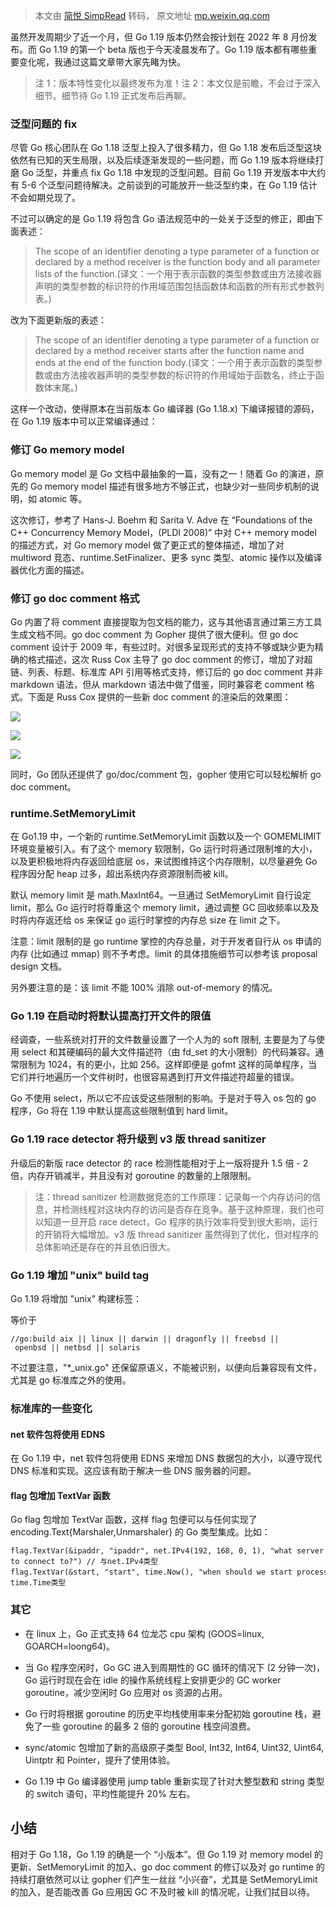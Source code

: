 > 本文由 [简悦 SimpRead](http://ksria.com/simpread/) 转码， 原文地址 [mp.weixin.qq.com](https://mp.weixin.qq.com/s?__biz=Mzg2MzE5MjMxNQ==&mid=2247510145&idx=1&sn=62b79109a1ad5ffe0b90ff19e64a3df3&chksm=ce7ebd15f90934034edb990a76acb1afb03159a5ce4e7a15867f3babb28e31609b5bbd498c6f&mpshare=1&scene=1&srcid=0721wNsTp0dJb6PopOcswHRZ&sharer_sharetime=1658393238570&sharer_shareid=8a467675e94cd5b11b6640b7770d6cc6#rd)

虽然开发周期少了近一个月，但 Go 1.19 版本仍然会按计划在 2022 年 8 月份发布。而 Go 1.19 的第一个 beta 版也于今天凌晨发布了。Go 1.19 版本都有哪些重要变化呢，我通过这篇文章带大家先睹为快。

> 注 1：版本特性变化以最终发布为准！注 2：本文仅是前瞻，不会过于深入细节。细节待 Go 1.19 正式发布后再聊。

### **泛型问题的 fix**

尽管 Go 核心团队在 Go 1.18 泛型上投入了很多精力，但 Go 1.18 发布后泛型这块依然有已知的天生局限，以及后续逐渐发现的一些问题，而 Go 1.19 版本将继续打磨 Go 泛型，并重点 fix Go 1.18 中发现的泛型问题。目前 Go 1.19 开发版本中大约有 5-6 个泛型问题待解决。之前谈到的可能放开一些泛型约束，在 Go 1.19 估计不会如期兑现了。  

不过可以确定的是 Go 1.19 将包含 Go 语法规范中的一处关于泛型的修正，即由下面表述：

> The scope of an identifier denoting a type parameter of a function or declared by a method receiver is the function body and all parameter lists of the function.(译文：一个用于表示函数的类型参数或由方法接收器声明的类型参数的标识符的作用域范围包括函数体和函数的所有形式参数列表。)

改为下面更新版的表述：

> The scope of an identifier denoting a type parameter of a function or declared by a method receiver starts after the function name and ends at the end of the function body.(译文：一个用于表示函数的类型参数或由方法接收器声明的类型参数的标识符的作用域始于函数名，终止于函数体末尾。)

这样一个改动，使得原本在当前版本 Go 编译器 (Go 1.18.x) 下编译报错的源码，在 Go 1.19 版本中可以正常编译通过：  

### **修订 Go memory model**

Go memory model 是 Go 文档中最抽象的一篇，没有之一！随着 Go 的演进，原先的 Go memory model 描述有很多地方不够正式，也缺少对一些同步机制的说明，如 atomic 等。  

这次修订，参考了 Hans-J. Boehm 和 Sarita V. Adve 在 “Foundations of the C++ Concurrency Memory Model，(PLDI 2008)” 中对 C++ memory model 的描述方式，对 Go memory model 做了更正式的整体描述，增加了对 multiword 竞态、runtime.SetFinalizer、更多 sync 类型、atomic 操作以及编译器优化方面的描述。  

### **修订 go doc comment 格式**

Go 内置了将 comment 直接提取为包文档的能力，这与其他语言通过第三方工具生成文档不同。go doc comment 为 Gopher 提供了很大便利。但 go doc comment 设计于 2009 年，有些过时。对很多呈现形式的支持不够或缺少更为精确的格式描述，这次 Russ Cox 主导了 go doc comment 的修订，增加了对超链、列表、标题、标准库 API 引用等格式支持，修订后的 go doc comment 并非 markdown 语法，但从 markdown 语法中做了借鉴，同时兼容老 comment 格式。下面是 Russ Cox 提供的一些新 doc comment 的渲染后的效果图：  

![](https://mmbiz.qpic.cn/mmbiz_png/cH6WzfQ94maX7M6E4MXLXFicXsSssrhJMrDDkribvdq37XpRiaLPH0OMgpajzUfkgBibQwrujfWbEibsWP3LWITwopg/640?wx_fmt=png)

![](https://mmbiz.qpic.cn/mmbiz_png/cH6WzfQ94maX7M6E4MXLXFicXsSssrhJMJveB9eBTlL18W8DkIwGic16yd8xJ2fDzrIxlLzaxpYH0MOp8gQu0u5Q/640?wx_fmt=png)

![](https://mmbiz.qpic.cn/mmbiz_png/cH6WzfQ94maX7M6E4MXLXFicXsSssrhJMqrnvGLiciaR11lyAEMosbVyAiaFkmOCtj7RDYI8EeJacJ5PGDPcqwGGBQ/640?wx_fmt=png)

同时，Go 团队还提供了 go/doc/comment 包，gopher 使用它可以轻松解析 go doc comment。  

### **runtime.SetMemoryLimit**

在 Go1.19 中，一个新的 runtime.SetMemoryLimit 函数以及一个 GOMEMLIMIT 环境变量被引入。有了这个 memory 软限制，Go 运行时将通过限制堆的大小，以及更积极地将内存返回给底层 os，来试图维持这个内存限制，以尽量避免 Go 程序因分配 heap 过多，超出系统内存资源限制而被 kill。  

默认 memory limit 是 math.MaxInt64。一旦通过 SetMemoryLimit 自行设定 limit，那么 Go 运行时将尊重这个 memory limit，通过调整 GC 回收频率以及及时将内存返还给 os 来保证 go 运行时掌控的内存总 size 在 limit 之下。  

注意：limit 限制的是 go runtime 掌控的内存总量，对于开发者自行从 os 申请的内存 (比如通过 mmap) 则不予考虑。limit 的具体措施细节可以参考该 proposal design 文档。  

另外要注意的是：该 limit 不能 100% 消除 out-of-memory 的情况。  

### **Go 1.19 在启动时将默认提高打开文件的限值**

经调查，一些系统对打开的文件数量设置了一个人为的 soft 限制, 主要是为了与使用 select 和其硬编码的最大文件描述符（由 fd_set 的大小限制）的代码兼容。通常限制为 1024，有的更小，比如 256。这样即便是 gofmt 这样的简单程序，当它们并行地遍历一个文件树时，也很容易遇到打开文件描述符超量的错误。  

Go 不使用 select，所以它不应该受这些限制的影响。于是对于导入 os 包的 go 程序，Go 将在 1.19 中默认提高这些限制值到 hard limit。  

### **Go 1.19 race detector 将升级到 v3 版 thread sanitizer**

升级后的新版 race detector 的 race 检测性能相对于上一版将提升 1.5 倍 - 2 倍，内存开销减半，并且没有对 goroutine 的数量的上限限制。

> 注：thread sanitizer 检测数据竞态的工作原理：记录每一个内存访问的信息，并检测线程对这块内存的访问是否存在竞争。基于这种原理，我们也可以知道一旦开启 race detect，Go 程序的执行效率将受到很大影响，运行的开销将大幅增加。v3 版 thread sanitizer 虽然得到了优化，但对程序的总体影响还是存在的并且依旧很大。

### **Go 1.19 增加 "unix" build tag**

Go 1.19 将增加 "unix" 构建标签：  

等价于

```
//go:build aix || linux || darwin || dragonfly || freebsd || openbsd || netbsd || solaris

```

不过要注意，"*_unix.go" 还保留原语义，不能被识别，以便向后兼容现有文件，尤其是 go 标准库之外的使用。  

### **标准库的一些变化**

#### **net 软件包将使用 EDNS**

在 Go 1.19 中，net 软件包将使用 EDNS 来增加 DNS 数据包的大小，以遵守现代 DNS 标准和实现。这应该有助于解决一些 DNS 服务器的问题。  

#### **flag 包增加 TextVar 函数**

Go flag 包增加 TextVar 函数，这样 flag 包便可以与任何实现了 encoding.Text{Marshaler,Unmarshaler} 的 Go 类型集成。比如：  

```
flag.TextVar(&ipaddr, "ipaddr", net.IPv4(192, 168, 0, 1), "what server to connect to?") // 与net.IPv4类型
flag.TextVar(&start, "start", time.Now(), "when should we start processing?") // 与time.Time类型

```

### **其它**

*   在 linux 上，Go 正式支持 64 位龙芯 cpu 架构 (GOOS=linux, GOARCH=loong64)。
    
*   当 Go 程序空闲时，Go GC 进入到周期性的 GC 循环的情况下 (2 分钟一次)，Go 运行时现在会在 idle 的操作系统线程上安排更少的 GC worker goroutine，减少空闲时 Go 应用对 os 资源的占用。
    
*   Go 行时将根据 goroutine 的历史平均栈使用率来分配初始 goroutine 栈，避免了一些 goroutine 的最多 2 倍的 goroutine 栈空间浪费。
    
*   sync/atomic 包增加了新的高级原子类型 Bool, Int32, Int64, Uint32, Uint64, Uintptr 和 Pointer，提升了使用体验。
    
*   Go 1.19 中 Go 编译器使用 jump table 重新实现了针对大整型数和 string 类型的 switch 语句，平均性能提升 20% 左右。
    

**小结**
------

相对于 Go 1.18，Go 1.19 的确是一个 “小版本”。但 Go 1.19 对 memory model 的更新、SetMemoryLimit 的加入、go doc comment 的修订以及对 go runtime 的持续打磨依然可以让 gopher 们产生一丝丝 “小兴奋”，尤其是 SetMemoryLimit 的加入，是否能改善 Go 应用因 GC 不及时被 kill 的情况呢，让我们拭目以待。
